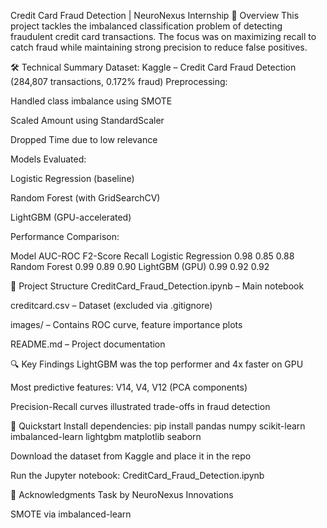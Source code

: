 Credit Card Fraud Detection | NeuroNexus Internship
📌 Overview
This project tackles the imbalanced classification problem of detecting fraudulent credit card transactions. The focus was on maximizing recall to catch fraud while maintaining strong precision to reduce false positives.

🛠️ Technical Summary
Dataset: Kaggle – Credit Card Fraud Detection (284,807 transactions, 0.172% fraud)
Preprocessing:

Handled class imbalance using SMOTE

Scaled Amount using StandardScaler

Dropped Time due to low relevance

Models Evaluated:

Logistic Regression (baseline)

Random Forest (with GridSearchCV)

LightGBM (GPU-accelerated)

Performance Comparison:

Model	AUC-ROC	F2-Score	Recall
Logistic Regression	0.98	0.85	0.88
Random Forest	0.99	0.89	0.90
LightGBM (GPU)	0.99	0.92	0.92

📂 Project Structure
CreditCard_Fraud_Detection.ipynb – Main notebook

creditcard.csv – Dataset (excluded via .gitignore)

images/ – Contains ROC curve, feature importance plots

README.md – Project documentation

🔍 Key Findings
LightGBM was the top performer and 4x faster on GPU

Most predictive features: V14, V4, V12 (PCA components)

Precision-Recall curves illustrated trade-offs in fraud detection

🚀 Quickstart
Install dependencies:
pip install pandas numpy scikit-learn imbalanced-learn lightgbm matplotlib seaborn

Download the dataset from Kaggle and place it in the repo

Run the Jupyter notebook: CreditCard_Fraud_Detection.ipynb

🙌 Acknowledgments
Task by NeuroNexus Innovations

SMOTE via imbalanced-learn
